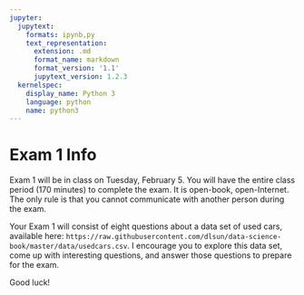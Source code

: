 ```yaml
---
jupyter:
  jupytext:
    formats: ipynb,py
    text_representation:
      extension: .md
      format_name: markdown
      format_version: '1.1'
      jupytext_version: 1.2.3
  kernelspec:
    display_name: Python 3
    language: python
    name: python3
---
```


# Exam 1 Info

Exam 1 will be in class on Tuesday, February 5. You will have the entire class period (170 minutes) to complete the exam. It is open-book, open-Internet. The only rule is that you cannot communicate with another person during the exam.

Your Exam 1 will consist of eight questions about a data set of used cars, available here: `https://raw.githubusercontent.com/dlsun/data-science-book/master/data/usedcars.csv`. I encourage you to explore this data set, come up with interesting questions, and answer those questions to prepare for the exam.

Good luck!
